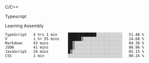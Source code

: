 <p>C/C++</p>
<p> Typescript</p>
<p>Learning Assembly</p>

<!--START_SECTION:waka-->

```text
TypeScript   4 hrs 1 min     █████████████░░░░░░░░░░░░   51.48 %
V            1 hr 55 mins    ██████▒░░░░░░░░░░░░░░░░░░   24.68 %
Markdown     43 mins         ██▒░░░░░░░░░░░░░░░░░░░░░░   09.38 %
JSON         41 mins         ██▒░░░░░░░░░░░░░░░░░░░░░░   08.96 %
JavaScript   24 mins         █▒░░░░░░░░░░░░░░░░░░░░░░░   05.15 %
CSS          1 min           ░░░░░░░░░░░░░░░░░░░░░░░░░   00.24 %
```

<!--END_SECTION:waka-->
